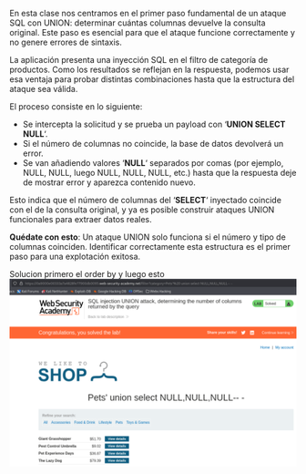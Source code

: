En esta clase nos centramos en el primer paso fundamental de un ataque SQL con UNION: determinar cuántas columnas devuelve la consulta original. Este paso es esencial para que el ataque funcione correctamente y no genere errores de sintaxis.

La aplicación presenta una inyección SQL en el filtro de categoría de productos. Como los resultados se reflejan en la respuesta, podemos usar esa ventaja para probar distintas combinaciones hasta que la estructura del ataque sea válida.

El proceso consiste en lo siguiente:

- Se intercepta la solicitud y se prueba un payload con ‘**UNION SELECT NULL**‘.
- Si el número de columnas no coincide, la base de datos devolverá un error.
- Se van añadiendo valores ‘**NULL**‘ separados por comas (por ejemplo, NULL, NULL, luego NULL, NULL, NULL, etc.) hasta que la respuesta deje de mostrar error y aparezca contenido nuevo.

Esto indica que el número de columnas del ‘**SELECT**‘ inyectado coincide con el de la consulta original, y ya es posible construir ataques UNION funcionales para extraer datos reales.

**Quédate con esto**: Un ataque UNION solo funciona si el número y tipo de columnas coinciden. Identificar correctamente esta estructura es el primer paso para una explotación exitosa.

Solucion
primero el order by y luego esto
![Pasted_image_20250702165201.png](Imagenes/Pasted_image_20250702165201.png)
